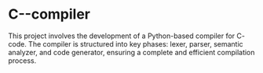 # C--compiler
This project involves the development of a Python-based compiler for C- code. The compiler is structured into key phases: lexer, parser, semantic analyzer, and code generator, ensuring a complete and efficient compilation process.
